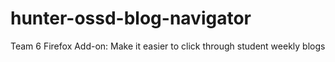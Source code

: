 # hunter-ossd-blog-navigator
Team 6 Firefox Add-on: Make it easier to click through student weekly blogs
